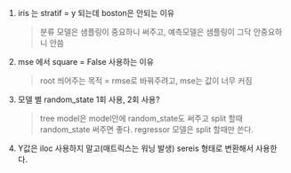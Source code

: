 
1. iris 는 stratif = y 되는데 boston은 안되는 이유 
   > 분류 모델은 샘플링이 중요하니 써주고, 예측모델은 샘플링이 그닥 안중요하니 안씀

2. mse 에서 square = False  사용하는 이유  
   > root 씌어주는 목적  = rmse로 바꿔주려고, mse는 값이 너무 커짐

3. 모델 별 random_state 1회 사용, 2회 사용?
   > tree model은 model안에 random_state도 써주고  split 할때 random_state 써주면 좋다. 
   > regressor 모델은 split 할때만 쓴다.

4. Y값은 iloc 사용하지 말고(매트릭스는 워닝 발생) sereis 형태로 변환해서 사용한다.
